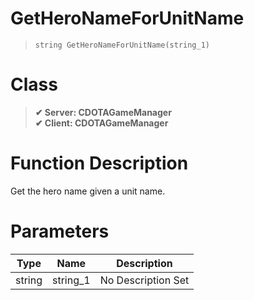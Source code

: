 # GetHeroNameForUnitName
> `string GetHeroNameForUnitName(string_1)`
# Class
> __✔ Server: CDOTAGameManager__  
> __✔ Client: CDOTAGameManager__  
# Function Description
Get the hero name given a unit name.
# Parameters
Type|Name|Description
--|--|--
string|string_1|No Description Set
